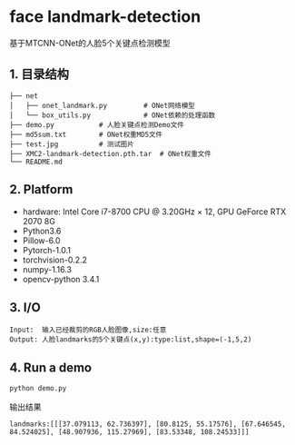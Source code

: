 # face landmark-detection
基于MTCNN-ONet的人脸5个关键点检测模型
## 1. 目录结构

```
├── net 
│   ├── onet_landmark.py         # ONet网络模型
│   └── box_utils.py             # ONet依赖的处理函数
├── demo.py           # 人脸关键点检测Demo文件
├── md5sum.txt        # ONet权重MD5文件
├── test.jpg          # 测试图片
├── XMC2-landmark-detection.pth.tar  # ONet权重文件
└── README.md
```
## 2. Platform
- hardware: Intel Core i7-8700 CPU @ 3.20GHz × 12, GPU GeForce RTX 2070 8G
- Python3.6
- Pillow-6.0
- Pytorch-1.0.1
- torchvision-0.2.2
- numpy-1.16.3
- opencv-python 3.4.1



## 3. I/O

```
Input:  输入已经裁剪的RGB人脸图像,size:任意
Output: 人脸landmarks的5个关键点(x,y):type:list,shape=(-1,5,2)
```

## 4. Run a demo

```bash
python demo.py 
```

输出结果

```  
landmarks:[[[37.079113, 62.736397], [80.8125, 55.17576], [67.646545, 84.524025], [48.907936, 115.27969], [83.53348, 108.24533]]]

```


